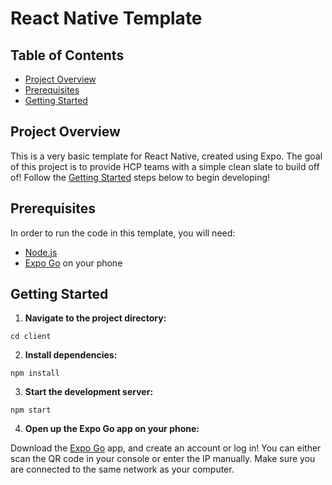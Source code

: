 # React Native Template

## Table of Contents

- [Project Overview](#project-overview)
- [Prerequisites](#prerequisites)
- [Getting Started](#getting-started)

## Project Overview

This is a very basic template for React Native, created using Expo.
The goal of this project is to provide HCP teams with a simple clean slate to build off of!
Follow the [Getting Started](#getting-started) steps below to begin developing!

## Prerequisites

In order to run the code in this template, you will need:

- [Node.js](https://nodejs.org/en/download)
- [Expo Go](https://expo.dev/client) on your phone

## Getting Started

1. **Navigate to the project directory:**

```
cd client
```

2. **Install dependencies:**

```
npm install
```

3. **Start the development server:**

```
npm start
```

4. **Open up the Expo Go app on your phone:**

Download the [Expo Go](https://expo.dev/client) app, and create an account or log in! You can either scan the QR code in your console or enter the IP manually.
Make sure you are connected to the same network as your computer.